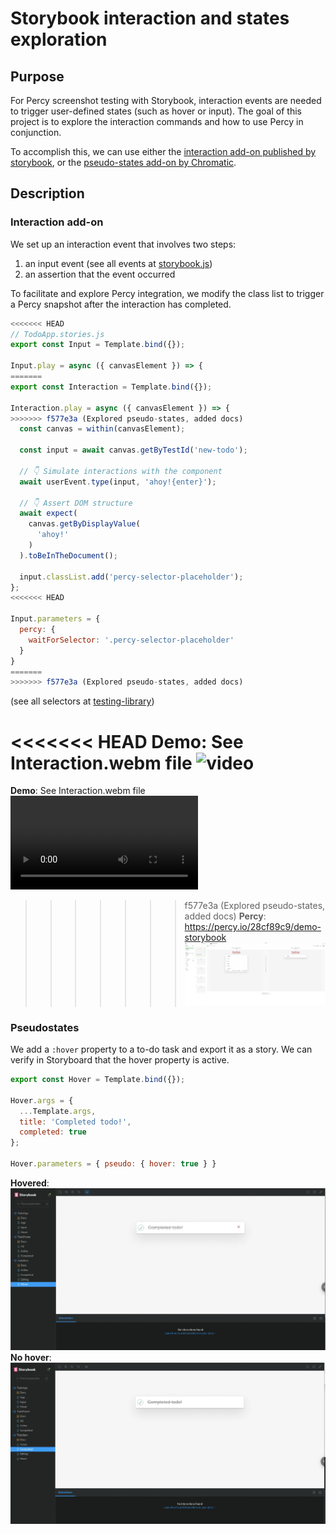 # Storybook interaction and states exploration
## Purpose
For Percy screenshot testing with Storybook, interaction events are needed to trigger user-defined states (such as hover or input). The goal of this project is to explore the interaction commands and how to use Percy in conjunction. 

To accomplish this, we can use either the [interaction add-on published by storybook](https://storybook.js.org/addons/@storybook/addon-interactions), or the [pseudo-states add-on by Chromatic](https://github.com/chromaui/storybook-addon-pseudo-states). 


## Description
### Interaction add-on
We set up an interaction event that involves two steps:
1. an input event (see all events at [storybook.js](https://storybook.js.org/docs/writing-tests/interaction-testing#api-for-user-events))
2. an assertion that the event occurred

To facilitate and explore Percy integration, we modify the class list to trigger a Percy snapshot after the interaction has completed. 

```javascript
<<<<<<< HEAD
// TodoApp.stories.js
export const Input = Template.bind({});

Input.play = async ({ canvasElement }) => {
=======
export const Interaction = Template.bind({});

Interaction.play = async ({ canvasElement }) => {
>>>>>>> f577e3a (Explored pseudo-states, added docs)
  const canvas = within(canvasElement);
  
  const input = await canvas.getByTestId('new-todo'); 

  // 👇 Simulate interactions with the component
  await userEvent.type(input, 'ahoy!{enter}');

  // 👇 Assert DOM structure
  await expect(
    canvas.getByDisplayValue(
      'ahoy!'
    )
  ).toBeInTheDocument();
  
  input.classList.add('percy-selector-placeholder');
};
<<<<<<< HEAD

Input.parameters = {
  percy: {
    waitForSelector: '.percy-selector-placeholder'
  }
}
=======
>>>>>>> f577e3a (Explored pseudo-states, added docs)
```

(see all selectors at [testing-library](https://testing-library.com/))

<<<<<<< HEAD
**Demo**: See Interaction.webm file ![video](assets/Interaction.gif)
=======
**Demo**: See Interaction.webm file ![video](assets/Interaction.webm)
>>>>>>> f577e3a (Explored pseudo-states, added docs)
**Percy**: https://percy.io/28cf89c9/demo-storybook ![screenshot](assets/percy_console.png)

### Pseudostates

We add a `:hover` property to a to-do task and export it as a story. We can verify in Storyboard that the hover property is active. 

```javascript
export const Hover = Template.bind({});

Hover.args = {
  ...Template.args,
  title: 'Completed todo!',
  completed: true
};

Hover.parameters = { pseudo: { hover: true } }
```
**Hovered**: ![](assets/hovered_state.png)
**No hover**: ![](assets/non_hovered_state.png)



